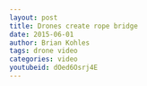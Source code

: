 ```yaml
---
layout: post
title: Drones create rope bridge
date: 2015-06-01
author: Brian Kohles
tags: drone video
categories: video
youtubeid: dOed6Osrj4E
---
```

